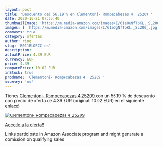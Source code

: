 ```yaml
---
layout: post
title: 'Descuento del 56.19 % en Clementoni- Rompecabezas 4  25209 '
date: 2020-10-21 07:35:40
thumbnailImage: 'https://m.media-amazon.com/images/I/61eOgNfTpKL._SL200_.jpg'
images: [ 'https://m.media-amazon.com/images/I/61eOgNfTpKL._SL200_.jpg' ]
comments: true
category: ofertas
author: ring
slug: 'B011BUOECC-es'
description:
actualPrice: 4.39 EUR
currency: EUR
price: 4.39
comparePrice: 10.02 EUR
inStock: true
prodname: 'Clementoni- Rompecabezas 4  25209 '
country: 'es'
---
```


Tienes [Clementoni- Rompecabezas 4  25209 ](https://www.amazon.es/dp/B011BUOECC/?tag=tolees-21) con un 56.19 % de descuento con precio de oferta de 4.39 EUR (original: 10.02 EUR) en el siguiente enlace!

[![Clementoni- Rompecabezas 4  25209 ](https://m.media-amazon.com/images/I/61eOgNfTpKL._SL200_.jpg)](https://www.amazon.es/dp/B011BUOECC/?tag=tolees-21)

[Accede a la oferta!!](https://www.amazon.es/dp/B011BUOECC/?tag=tolees-21)

Links participate in Amazon Associate program and might generate a comission on qualifying sales


